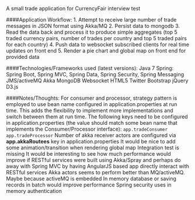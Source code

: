 A small trade application for CurrencyFair interview test

####Application Workflow:
	1. Attempt to receive large number of trade messages in JSON format using Akka/MQ
	2. Persist data to mongodb
	3. Read the data back and process it to produce simple aggregates
		(top 5 traded currency pairs, number of trades per country and top 5 traded pairs for each country)
	4. Push data to websocket subscribed clients for real time updates on front end
	5. Render a pie chart and global map on front end for provided data

####Technologies/Frameworks used (latest versions):
	Java 7
	Spring: Spring Boot, Spring MVC, Spring Data, Spring Security, Spring Messaging
	JMS/activeMQ
	Akka
	MongoDB
	Websocket
	HTML5
	Twitter Bootstrap
	jQuery
	D3.js

####Notes/Thoughts:
	For consumer and processor, strategy pattern is employed to use bean name configured in
		application.properties at run time. This adds the flexibility to implement more implementations
		and switch between them at run time.
		The following keys need to be configured in application.properties (the value should match some bean name that implements the Consumer/Processor interface):
		 ```app.tradeConsumer
		 app.tradeProcessor```
	Number of akka receiver actors are configured via **app.akkaRoutees** key in application.properties
	It would be nice to add some animation/transition when rendering global map
	Integration test is missing
	It would be interesting to see how much performance would improve if RESTful services were
	built using Akka/Spray and perhaps do away with Spring MVC by having AngularJS based app directly interact with RESTful services
	Akka actors seems to perform better than MQ/activeMQ. Maybe because activeMQ is embedded
	In memory database or saving records in batch would improve performance
	Spring security uses in memory authentication